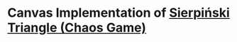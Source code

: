 # Canvas Implementation of [Sierpiński Triangle (Chaos Game)](https://en.wikipedia.org/wiki/Sierpi%C5%84ski_triangle)
